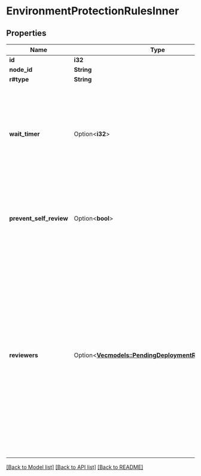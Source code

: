 # EnvironmentProtectionRulesInner

## Properties

Name | Type | Description | Notes
------------ | ------------- | ------------- | -------------
**id** | **i32** |  | 
**node_id** | **String** |  | 
**r#type** | **String** |  | 
**wait_timer** | Option<**i32**> | The amount of time to delay a job after the job is initially triggered. The time (in minutes) must be an integer between 0 and 43,200 (30 days). | [optional]
**prevent_self_review** | Option<**bool**> | Whether deployments to this environment can be approved by the user who created the deployment. | [optional]
**reviewers** | Option<[**Vec<models::PendingDeploymentReviewersInner>**](pending_deployment_reviewers_inner.md)> | The people or teams that may approve jobs that reference the environment. You can list up to six users or teams as reviewers. The reviewers must have at least read access to the repository. Only one of the required reviewers needs to approve the job for it to proceed. | [optional]

[[Back to Model list]](../README.md#documentation-for-models) [[Back to API list]](../README.md#documentation-for-api-endpoints) [[Back to README]](../README.md)



